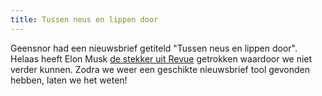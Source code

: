 ```yaml
---
title: Tussen neus en lippen door
---
```



Geensnor had een nieuwsbrief getiteld "Tussen neus en lippen door". Helaas heeft Elon Musk [de stekker uit Revue](https://tweakers.net/nieuws/204532/twitter-stopt-op-18-januari-met-nederlandse-nieuwsbriefdienst-revue.html) getrokken waardoor we niet verder kunnen. Zodra we weer een geschikte nieuwsbrief tool gevonden hebben, laten we het weten!
